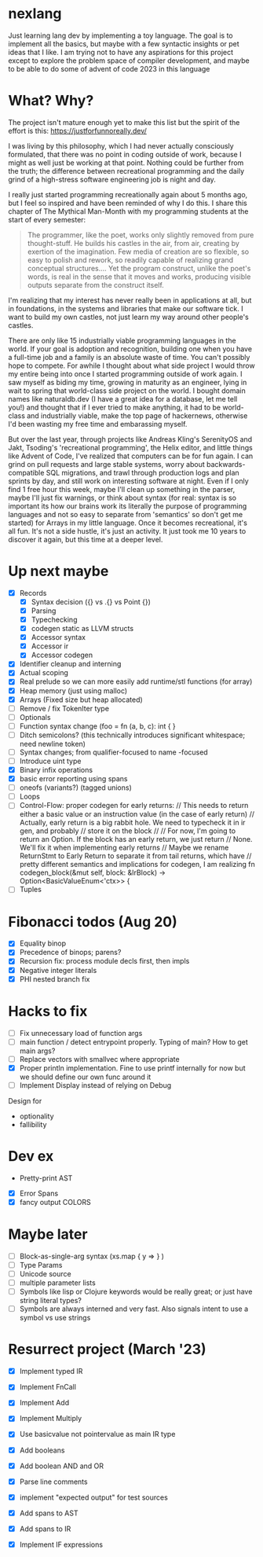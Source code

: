 # nexlang

Just learning lang dev by implementing a toy language. The goal is to implement all the basics, but maybe
with a few syntactic insights or pet ideas that I like. I am trying not to have any aspirations for this project
except to explore the problem space of compiler development, and maybe to be able to do some of advent of code 2023
in this language

# What? Why?

The project isn't mature enough yet to make this list but the spirit of the effort is this: https://justforfunnoreally.dev/

I was living by this philosophy, which I had never actually consciously formulated, that there was no point in coding outside of work, because
I might as well just be working at that point. Nothing could be further from the truth; the difference between recreational programming and the 
daily grind of a high-stress software engineering job is night and day.

I really just started programming recreationally again about 5 months ago, but I feel so inspired and have been reminded of why
I do this. I share this chapter of The Mythical Man-Month with my programming students at the start of every semester:

> The programmer, like the poet, works only slightly removed from pure thought-stuff. He builds his castles in the air, from air, creating by exertion of the imagination. Few media of creation are so flexible, so easy to polish and rework, so readily capable of realizing grand conceptual structures.... Yet the program construct, unlike the poet's words, is real in the sense that it moves and works, producing visible outputs separate from the construct itself. 

I'm realizing that my interest has never really been in applications at all, but in foundations, in the systems and libraries that make our software tick.
I want to build my own castles, not just learn my way around other people's castles.

There are only like 15 industrially viable programming languages in the world. If your goal is adoption and recognition, building one when you have a full-time job and a family
is an absolute waste of time. You can't possibly hope to compete. For awhile I thought about what side project I would throw my entire being into once
I started programming outside of work again. I saw myself as biding my time, growing in maturity as an engineer, lying in wait to spring that world-class side
project on the world. I bought domain names like naturaldb.dev (I have a great idea for a database, let me tell you!) and thought that if I ever tried to make anything, 
it had to be world-class and industrially viable, make the top page of hackernews, otherwise I'd been wasting my free time and embarassing myself.

But over the last year, through projects like Andreas Kling's SerenityOS and Jakt, Tsoding's 'recreational programming', the Helix editor, and little things like Advent of Code,
I've realized that computers can be for fun again. I can grind on pull requests and large stable systems, worry about backwards-compatible SQL migrations, and trawl through 
production logs and plan sprints by day, and still work on interesting software at night. Even if I only find 1 free hour this week, maybe I'll clean up something in the parser, 
maybe I'll just fix warnings, or think about syntax (for real: syntax is so important its how our brains work its literally the purpose of programming languages and not so easy
to separate from 'semantics' so don't get me started) for Arrays in my little language. Once it becomes recreational, it's all fun. It's not a side hustle, 
it's just an activity. It just took me 10 years to discover it again, but this time at a deeper level.

# Up next maybe
- [x] Records
  - [x] Syntax decision ({} vs .{} vs Point {})
  - [x] Parsing
  - [x] Typechecking
  - [x] codegen static as LLVM structs
  - [x] Accessor syntax
  - [x] Accessor ir
  - [x] Accessor codegen
- [x] Identifier cleanup and interning
- [x] Actual scoping
- [x] Real prelude so we can more easily add runtime/stl functions (for array)
- [x] Heap memory (just using malloc)
- [x] Arrays (Fixed size but heap allocated)
- [ ] Remove / fix TokenIter type
- [ ] Optionals
- [ ] Function syntax change (foo = fn (a, b, c): int { }
- [ ] Ditch semicolons? (this technically introduces significant whitespace; need newline token)
- [ ] Syntax changes; from qualifier-focused to name -focused
- [ ] Introduce uint type
- [x] Binary infix operations
- [x] basic error reporting using spans
- [ ] oneofs (variants?) (tagged unions)
- [ ] Loops
- [ ] Control-Flow: proper codegen for early returns:
    // This needs to return either a basic value or an instruction value (in the case of early return)
    // Actually, early return is a big rabbit hole. We need to typecheck it in ir gen, and probably
    // store it on the block
    //
    // For now, I'm going to return an Option. If the block has an early return, we just return
    // None. We'll fix it when implementing early returns
    // Maybe we rename ReturnStmt to Early Return to separate it from tail returns, which have
    // pretty different semantics and implications for codegen, I am realizing
    fn codegen_block(&mut self, block: &IrBlock) -> Option<BasicValueEnum<'ctx>> {
- [ ] Tuples

# Fibonacci todos (Aug 20)
- [x] Equality binop
- [x] Precedence of binops; parens?
- [x] Recursion fix: process module decls first, then impls
- [x] Negative integer literals
- [x] PHI nested branch fix

# Hacks to fix
- [ ] Fix unnecessary load of function args
- [ ] main function / detect entrypoint properly. Typing of main? How to get main args?
- [ ] Replace vectors with smallvec where appropriate
- [x] Proper println implementation. Fine to use printf internally for now but we should define our own func around it
- [ ] Implement Display instead of relying on Debug

Design for 
- optionality
- fallibility


# Dev ex
- Pretty-print AST
- [x] Error Spans
- [x] fancy output COLORS

# Maybe later
- [ ] Block-as-single-arg syntax (xs.map { y => } )
- [ ] Type Params
- [ ] Unicode source
- [ ] multiple parameter lists
- [ ] Symbols like lisp or Clojure keywords would be really great; or just have string literal types?
- [ ] Symbols are always interned and very fast. Also signals intent to use a symbol vs use strings

# Resurrect project (March '23)
- [x] Implement typed IR
- [x] Implement FnCall
- [x] Implement Add
- [x] Implement Multiply
- [x] Use basicvalue not pointervalue as main IR type
- [x] Add booleans
- [x] Add boolean AND and OR
- [x] Parse line comments 
- [x] implement "expected output" for test sources
- [x] Add spans to AST
- [x] Add spans to IR
- [x] Implement IF expressions

